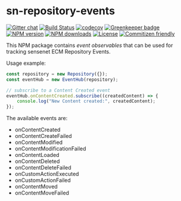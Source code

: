 # sn-repository-events

[![Gitter chat](https://img.shields.io/gitter/room/SenseNet/SN7ClientAPI.svg?style=flat)](https://gitter.im/SenseNet/SN7ClientAPI)
[![Build Status](https://travis-ci.org/SenseNet/sn-repository-events.svg?branch=master)](https://travis-ci.org/SenseNet/sn-repository-events)
[![codecov](https://codecov.io/gh/SenseNet/sn-repository-events/branch/master/graph/badge.svg)](https://codecov.io/gh/SenseNet/sn-repository-events)
[![Greenkeeper badge](https://badges.greenkeeper.io/SenseNet/sn-repository-events.svg)](https://greenkeeper.io/)
[![NPM version](https://img.shields.io/npm/v/@sensenet/repository-events.svg?style=flat)](https://www.npmjs.com/package/@sensenet/repository-events)
[![NPM downloads](https://img.shields.io/npm/dt/@sensenet/repository-events.svg?style=flat)](https://www.npmjs.com/package/@sensenet/repository-events)
[![License](https://img.shields.io/github/license/SenseNet/sn-client-js.svg?style=flat)](https://github.com/sn-repository-events/LICENSE.txt)
[![Commitizen friendly](https://img.shields.io/badge/commitizen-friendly-brightgreen.svg?style=flat)](http://commitizen.github.io/cz-cli/)

This NPM package contains *event observables* that can be used for tracking sensenet ECM Repository Events.

Usage example:

```ts
const repository = new Repository({});
const eventHub = new EventHub(repository);

// subscribe to a Content Created event
eventHub.onContentCreated.subscribe((createdContent) => {
    console.log("New Content created:", createdContent);
});
```

The available events are:
 - onContentCreated
 - onContentCreateFailed
 - onContentModified
 - onContentModificationFailed
 - onContentLoaded
 - onContentDeleted
 - onContentDeleteFailed
 - onCustomActionExecuted
 - onCustomActionFailed
 - onContentMoved
 - onContentMoveFailed